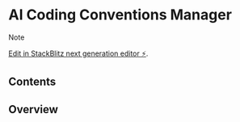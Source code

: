 # AI Coding Conventions Manager

> [!NOTE]
> [Edit in StackBlitz next generation editor ⚡️](https://stackblitz.com/~/github.com/jimbrig/ai-coding-conventions-manager).

## Contents

## Overview

